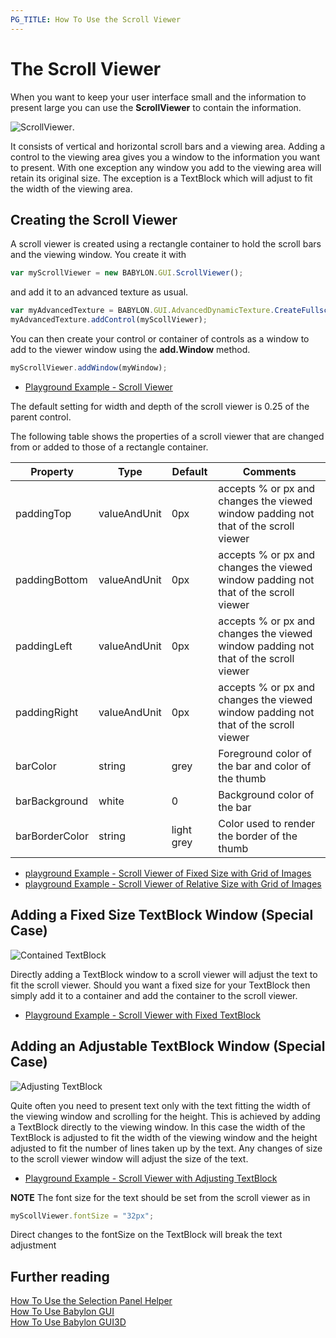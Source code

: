 ```yaml
---
PG_TITLE: How To Use the Scroll Viewer
---
```


# The Scroll Viewer

When you want to keep your user interface small and the information to present large you can use the **ScrollViewer** to contain the information.

![ScrollViewer](/img/gui/scroll1.jpg).

It consists of vertical and horizontal scroll bars and a viewing area. Adding a control to the viewing area gives you a window to the information you want to present. With one exception any window you add to the viewing area will retain its original size. The exception is a TextBlock which will adjust to fit the width of the viewing area.

## Creating the Scroll Viewer

A scroll viewer is created using a rectangle container to hold the scroll bars and the viewing window. You create it with

```javascript
var myScrollViewer = new BABYLON.GUI.ScrollViewer();
```
and add it to an advanced texture as usual.

```javascript
var myAdvancedTexture = BABYLON.GUI.AdvancedDynamicTexture.CreateFullscreenUI("UI");
myAdvancedTexture.addControl(myScollViewer);
```
You can then create your control or container of controls as a window to add to the viewer window using the **add.Window** method.

```javascript
myScrollViewer.addWindow(myWindow);
```

* [Playground Example - Scroll Viewer](https://www.babylonjs-playground.com/#13CF95)

The default setting for width and depth of the scroll viewer is 0.25 of the parent control.

The following table shows the properties of a scroll viewer that are changed from or added to those of a rectangle container.

Property|Type|Default|Comments
--------|----|-------|--------
paddingTop|valueAndUnit|0px|accepts % or px and changes the viewed window padding not that of the scroll viewer
paddingBottom|valueAndUnit|0px|accepts % or px and changes the viewed window padding not that of the scroll viewer
paddingLeft|valueAndUnit|0px|accepts % or px and changes the viewed window padding not that of the scroll viewer
paddingRight|valueAndUnit|0px|accepts % or px and changes the viewed window padding not that of the scroll viewer
barColor|string|grey|Foreground color of the bar and color of the thumb
barBackground|white|0|Background color of the bar
barBorderColor|string|light grey|Color used to render the border of the thumb

* [playground Example - Scroll Viewer of Fixed Size with Grid of Images](https://www.babylonjs-playground.com/#C3RDBS)
* [playground Example - Scroll Viewer of Relative Size with Grid of Images](https://www.babylonjs-playground.com/#C3RDBS#1)

## Adding a Fixed Size TextBlock Window (Special Case)

![Contained TextBlock](/img/gui/scroll3.jpg)

Directly adding a TextBlock window to a scroll viewer will adjust the text to fit the scroll viewer. Should you want a fixed size for your TextBlock then simply add it to a container and add the container to the scroll viewer.

* [Playground Example - Scroll Viewer with Fixed TextBlock](https://www.babylonjs-playground.com/#FX6KVK)

## Adding an Adjustable TextBlock Window (Special Case)

![Adjusting TextBlock](/img/gui/scroll2.jpg)

Quite often you need to present text only with the text fitting the width of the viewing window and scrolling for the height. This is achieved by adding a TextBlock directly to the viewing window. In this case the width of the TextBlock is adjusted to fit the width of the viewing window and the height adjusted to fit the number of lines taken up by the text. Any changes of size to the scroll viewer window will adjust the size of the text. 

* [Playground Example - Scroll Viewer with Adjusting TextBlock](https://www.babylonjs-playground.com/#3EF49E)

**NOTE** The font size for the text should be set from the scroll viewer as in

```javascript
myScollViewer.fontSize = "32px";
```

Direct changes to the fontSize on the TextBlock will break the text adjustment

## Further reading

[How To Use the Selection Panel Helper](/how_to/selector)  
[How To Use Babylon GUI](/how_to/gui)  
[How To Use Babylon GUI3D](/how_to/gui3d)


